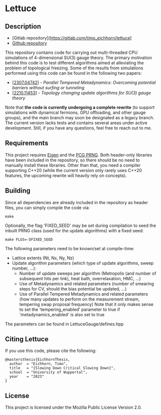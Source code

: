 # Lettuce

## Description

- [Gitlab repository](https://gitlab.com/timo_eichhorn/lettuce]
- [Github repository](https://github.com/timo-eichhorn/Lettuce)

This repository contains code for carrying out multi-threaded CPU simulations of 4-dimensional SU(3) gauge theory. The primary motivation behind this code is to test different algorithms aimed at alleviating the problem of topological freezing. Some of the results from simulations performed using this code can be found in the following two papers:

- [[2307.04742](https://arxiv.org/abs/2307.04742)] - *Parallel Tempered Metadynamics: Overcoming potential barriers without surfing or tunneling*
- [[2210.11453](https://arxiv.org/abs/2210.11453)] - *Topology changing update algorithms for SU(3) gauge theory*

Note that **the code is currently undergoing a complete rewrite** (to support simulations with dynamical fermions, GPU offloading, and other gauge groups), and the main branch may soon be designated as a legacy branch. The current version lacks tests and contains several areas under active development. Still, if you have any questions, feel free to reach out to me.

## Requirements

This project requires [Eigen](https://gitlab.com/libeigen/eigen) and the [PCG PRNG](https://github.com/imneme/pcg-cpp). Both header-only libraries have been included in the repository, so there should be no need to manually install these libraries. Other than that, you need a compiler supporting C++20 (while the current version only rarely uses C++20 features, the upcoming rewrite will heavily rely on concepts).

## Building

Since all dependencies are already included in the repository as header files, you can simply compile the code via:
```
make
```
Optionally, the flag 'FIXED_SEED' may be set during compilation to seed the inbuilt PRNG class (used for the update algorithms) with a fixed seed:
```
make FLGS=-DFIXED_SEED
```
The following parameters need to be known/set at compile-time:
- Lattice extents (Nt, Nx, Ny, Nz)
- Update algorithm parameters (which type of update algorithms, sweep number, ...):
  - Number of update sweeps per algorithm (Metropolis (and number of subsequent hits per link), heat bath, overrelaxation, HMC, ...)
  - Use of Metadynamics and related parameters (number of smearing steps for CV, should the bias potential be updated, ...)
  - Use of Parallel Tempered Metadynamics and related parameters (how many updates to perform on the measurement stream, tempering swap proposal frequency)
    Note that it only makes sense to set the 'tempering_enabled' parameter to true if 'metadynamics_enabled' is also set to true

The parameters can be found in LettuceGauge/defines.hpp

## Citing Lettuce

If you use this code, please cite the following:

```
@mastersthesis{EichhornThesis,
  author  = "Eichhorn, Timo",
  title   = "{Slowing Down Critical Slowing Down}",
  school  = "University of Wuppertal",
  year    = "2023"
}
```

## License

This project is licensed under the Mozilla Public License Version 2.0.